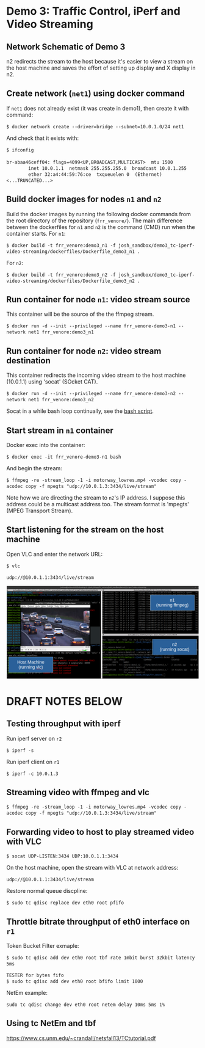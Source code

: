 # Demo 3: Traffic Control, iPerf and Video Streaming


## Network Schematic of Demo 3

<Put schematic here>

n2 redirects the stream to the host because it's easier to view a stream on the host machine and saves the effort of setting up display and X display in n2.

## Create network (`net1`) using docker command

If `net1` does not already exist (it was create in demo1), then create it with command:

~~~
$ docker network create --driver=bridge --subnet=10.0.1.0/24 net1
~~~

And check that it exists with:
~~~
$ ifconfig

br-abaa46ceff04: flags=4099<UP,BROADCAST,MULTICAST>  mtu 1500
        inet 10.0.1.1  netmask 255.255.255.0  broadcast 10.0.1.255
        ether 32:a4:44:59:76:ce  txqueuelen 0  (Ethernet)
<...TRUNCATED...>
~~~

## Build docker images for nodes `n1` and `n2`

Build the docker images by running the following docker commands from the root directory of the repository (`frr_venore/`). The main difference between the dockerfiles for `n1` and `n2` is the command (CMD) run when the container starts.  For `n1`:
~~~
$ docker build -t frr_venore:demo3_n1 -f josh_sandbox/demo3_tc-iperf-video-streaming/dockerfiles/Dockerfile_demo3_n1 .
~~~

For `n2`:
~~~
$ docker build -t frr_venore:demo3_n2 -f josh_sandbox/demo3_tc-iperf-video-streaming/dockerfiles/Dockerfile_demo3_n2 .
~~~

## Run container for node `n1`: video stream source

This container will be the source of the the ffmpeg stream.
~~~
$ docker run -d --init --privileged --name frr_venore-demo3-n1 --network net1 frr_venore:demo3_n1
~~~

## Run container for node `n2`: video stream destination

This container redirects the incoming video stream to the host machine (10.0.1.1) using 'socat' (SOcket CAT).
~~~
$ docker run -d --init --privileged --name frr_venore-demo3-n2 --network net1 frr_venore:demo3_n2
~~~

Socat in a while bash loop continually, see the [bash script](dockerfiles/demo3_n2.sh).

## Start stream in `n1` container

Docker exec into the container:

~~~
$ docker exec -it frr_venore-demo3-n1 bash
~~~

And begin the stream:

~~~
$ ffmpeg -re -stream_loop -1 -i motorway_lowres.mp4 -vcodec copy -acodec copy -f mpegts "udp://10.0.1.3:3434/live/stream"
~~~

Note how we are directing the stream to `n2`'s IP address. I suppose this address could be a multicast address too. The stream format is 'mpegts' (MPEG Transport Stream).

## Start listening for the stream on the host machine

Open VLC and enter the network URL:
~~~
$ vlc
~~~
~~~
udp://@10.0.1.1:3434/live/stream
~~~

![Bashmu](images/ffmpeg_playing_video.png)


# DRAFT NOTES BELOW

## Testing throughput with iperf

Run iperf server on `r2`
~~~
$ iperf -s
~~~

Run iperf client on `r1`
~~~
$ iperf -c 10.0.1.3
~~~


## Streaming video with ffmpeg and vlc

~~~
$ ffmpeg -re -stream_loop -1 -i motorway_lowres.mp4 -vcodec copy -acodec copy -f mpegts "udp://10.0.1.3:3434/live/stream"
~~~


## Forwarding video to host to play streamed video with VLC

~~~
$ socat UDP-LISTEN:3434 UDP:10.0.1.1:3434
~~~


On the host machine, open the stream with VLC at network address:
~~~
udp://@10.0.1.1:3434/live/stream
~~~


Restore normal queue discpline:
~~~
$ sudo tc qdisc replace dev eth0 root pfifo
~~~

## Throttle bitrate throughput of eth0 interface on `r1`

Token Bucket Filter exmaple:
~~~
$ sudo tc qdisc add dev eth0 root tbf rate 1mbit burst 32kbit latency 5ms
~~~


~~~
TESTER for bytes fifo
$ sudo tc qdisc add dev eth0 root bfifo limit 1000
~~~

NetEm example:
~~~
sudo tc qdisc change dev eth0 root netem delay 10ms 5ms 1%
~~~

## Using tc NetEm and tbf

https://www.cs.unm.edu/~crandall/netsfall13/TCtutorial.pdf


